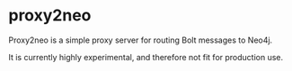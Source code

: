 # proxy2neo

Proxy2neo is a simple proxy server for routing Bolt messages to Neo4j.

It is currently highly experimental, and therefore not fit for production use.